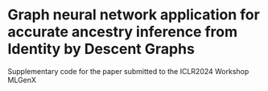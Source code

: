 # Graph neural network application for accurate ancestry inference from Identity by Descent Graphs
Supplementary code for the paper submitted to the ICLR2024 Workshop MLGenX
